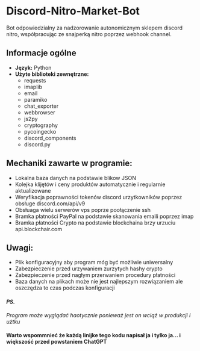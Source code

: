 # Discord-Nitro-Market-Bot
Bot odpowiedzialny za nadzorowanie autonomicznym sklepem discord nitro, współpracując ze snajperką nitro poprzez webhook channel.

<h2>Informacje ogólne</h2>
<ul>
<li> <b>Język:</b> Python </li>
<li> <b>Użyte biblioteki zewnętrzne:</b>
<ul>
    <li>requests</li>
    <li>imaplib</li>
    <li>email</li>
    <li>paramiko</li>
    <li>chat_exporter</li>
    <li>webbrowser</li>
    <li>js2py</li>
    <li>cryptography</li>
    <li>pycoingecko</li>
    <li>discord_components</li>
    <li>discord.py</li>
</ul>
</ul>

<h2> Mechaniki zawarte w programie: </h2>
<ul>
    <li>Lokalna baza danych na podstawie blikow JSON</li>
    <li>Kolejka klijętów i ceny produktów automatycznie i regularnie aktualizowane</li>
    <li>Weryfikacja poprawności tokenów discord urzytkowników poprzez obsługe discord.com/api/v9</li>
    <li>Obsłuaga wielu serwerów vps poprze poołączenie ssh</li>
    <li>Bramka płatności PayPal na podstawie skanowania emaili poprzez imap</li>
    <li>Bramka płatności Crypto na podstawie blockchaina brzy urzuciu api.blockchair.com</li>
</ul>

<h2>Uwagi: </h2>
<ul>
    <li>Plik konfiguracyjny aby program móg być możliwie uniwersalny</li>
    <li>Zabezpieczenie przed urzywaniem zurzytych hashy crypto</li>
    <li>Zabezpieczenie przed nagłym przerwaniem procedury płatności</li>
    <li>Baza danych na plikach może nie jest najlepszym rozwiązaniem ale oszczędza to czas podczas konfiguracji</li>
  </ul>
  
<h4><i>PS.</i></h4>
<p><i>Program może wyglądać haotycznie ponieważ jest on wciąż w produkcji i użtku</i></p>

<h4>Warto wspommnieć że każdą linijke tego kodu napisał ja i tylko ja... i większość przed powstaniem ChatGPT </h4>
